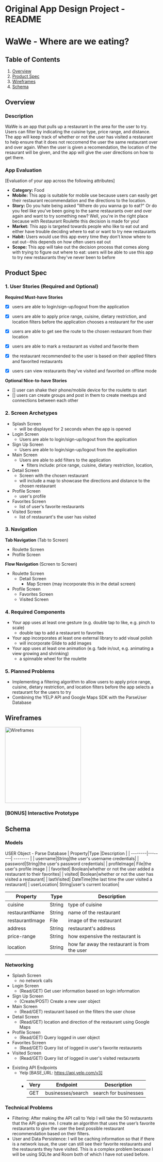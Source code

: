 Original App Design Project - README
===

# WaWe - Where are we eating?

## Table of Contents
1. [Overview](#Overview)
1. [Product Spec](#Product-Spec)
1. [Wireframes](#Wireframes)
2. [Schema](#Schema)

## Overview
### Description
WaWe is an app that pulls up a restaurant in the area for the user to try. Users can filter by indicating the cuisine type, price range, and distance. The app will keep track of whether or not the user has visited a restaurant to help ensure that it does not reccomend the user the same restaurant over and over again. When the user is given a recomendation, the location of the resaurant will be given, and the app will give the user directions on how to get there.

### App Evaluation
[Evaluation of your app across the following attributes]
- **Category:** Food
- **Mobile:** This app is suitable for mobile use because users can easily get their restaurant recommendation and the directions to the location.
- **Story:** Do you hate being asked "Where do you wanna go to eat?" Or do you feel like you've been going to the same restaurants over and over again and want to try something new? Well, you're in the right place because with Restaurant Roulette this decision is made for you!
- **Market:** This app is targeted towards people who like to eat out and either have trouble deciding where to eat or want to try new restaurants 
- **Habit:** Users would use this app every time they don't know where to eat out--this depends on how often users eat out 
- **Scope:** This app will take out the decision process that comes along with trying to figure out where to eat: users will be able to use this app to try new restaurants they've never been to before

## Product Spec

### 1. User Stories (Required and Optional)

**Required Must-have Stories**

* [x] users are able to login/sign-up/logout from the application
* [x] users are able to apply price range, cuisine, dietary restriction, and location filters before the application chooses a restaurant for the user 
* [x] users are able to get see the route to the chosen restaurant from their location
* [x] users are able to mark a restaurant as visited and favorite them
* [x] the restaurant recommended to the user is based on their applied filters and favorited restaurants
* [x] users can view restaurants they've visited and favorited on offline mode


**Optional Nice-to-have Stories**
* [] user can shake their phone/mobile device for the roulette to start
* [] users can create groups and post in them to create meetups and connections between each other

### 2. Screen Archetypes

* Splash Screen 
   * will be displayed for 2 seconds when the app is opened 
* Login Screen 
   * Users are able to login/sign-up/logout from the application
* Sign Up Screen
   * Users are able to login/sign-up/logout from the application
* Main Screen 
   * Users are able to add filters to the application
       * filters include: price range, cuisine, dietary restriction, location,
* Detail Screen 
    * Screen with the chosen restaurant 
    * will include a map to showcase the directions and distance to the chosen restaurant
* Profile Screen
    * user's profile 
* Favorites Screen
    * list of user's favorite restaurants
* Visited Screen
    * list of restaurant's the user has visited 

### 3. Navigation

**Tab Navigation** (Tab to Screen)

* Roulette Screen
* Profile Screen

**Flow Navigation** (Screen to Screen)

* Roulette Screen
   * Detail Screen
       * Map Screen (may incorporate this in the detail screen)
* Profile Screen
   * Favorites Screen
   * Visited Screen

### 4. Required Components 
* Your app uses at least one gesture (e.g. double tap to like, e.g. pinch to scale) 
    * double tap to add a restaurant to favorites 
* Your app incorporates at least one external library to add visual polish
    * will incorporate Glide to add images 
* Your app uses at least one animation (e.g. fade in/out, e.g. animating a view growing and shrinking)
    * a spinnable wheel for the roulette
  
### 5. Planned Problems 
* Implementing a filtering algorithm to allow users to apply price range, cuisine, dietary restriction, and location filters before the app selects a restaurant for the users to try
* Combining the YELP API and Google Maps SDK with the ParseUser Database

## Wireframes

<img src='https://github.com/atluriml/WaWe/raw/master/digital_wireframe_wawe.png' title='Digital Wireframes' width='250' alt='Wireframes'/>

### [BONUS] Interactive Prototype

## Schema 

### Models

USER Object - Parse Database 
| Property|Type  |Description |
| --------|--------| -------- |
| username|String|the user's username credentials|
| password|String|the user's password credentials|
| profileImage| File|the user's profile image |
| favorited| Boolean|whether or not the user added a restaurant to their favorites|
| visited| Boolean|whether or not the user has visited a restaurant|
| lastVisited| DateTime|the last time the user visited a restaurant|
| userLocation| String|user's current location|


| Property|Type  |Description |
| --------|--------| -------- |
| cuisine| String|type of cuisine|
| restaurantName| String|name of the restaurant|
| restaurantImage| File|image of the restaurant|
| address| String|restaurant's address|
| price-range| String|how expensive the restaurant is|
| location| String|how far away the restaurant is from the user|


### Networking
* Splash Screen
  * no network calls 
* Login Screen
  * (Read/GET) Get user information based on login information
* Sign Up Screen
  * (Create/POST) Create a new user object
* Main Screen
  * (Read/GET) restaurant based on the filters the user chose 
* Detail Screen
  * (Read/GET) location and direction of the restaurant using Google Maps 
* Profile Screen
  * (Read/GET) Query logged in user object
* Favorites Screen
  * (Read/GET) Query list of logged in user's favorite restaurants
* Visited Screen
  * (Read/GET) Query list of logged in user's visited restaurants

- Existing API Endpoints 
    - Yelp [BASE_URL: https://api.yelp.com/v3]
      - | Very|Endpoint  |Description |
        | --------|--------| -------- |
        | GET|businesses/search|search for businesses|

### Technical Problems
* Filtering: After making the API call to Yelp I will take the 50 restaurants that the API gives me. I create an algorithm that uses the user’s favorite restaurants to give the user the best possible restaurant recommendation based on their filters. 
* User and Data Persistence: I will be caching information so that if there is a network issue, the user can still see their favorite restaurants and the restaurants they have visited. This is a complex problem because I will be using SQLite and Room both of which I have not used before.

